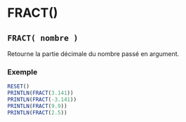 # FRACT()

## `FRACT( nombre )`

Retourne la partie décimale du nombre passé en argument.

### Exemple

```ts
RESET()
PRINTLN(FRACT(3.141))
PRINTLN(FRACT(-3.141))
PRINTLN(FRACT(9.9))
PRINTLN(FRACT(2.5))
```
